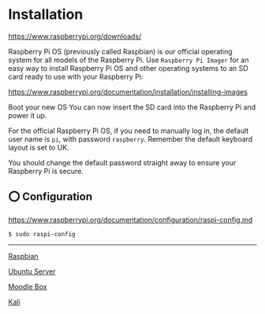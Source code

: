 # Installation

https://www.raspberrypi.org/downloads/

Raspberry Pi OS (previously called Raspbian) is our official operating system for all models of the Raspberry Pi.
Use `Raspberry Pi Imager` for an easy way to install Raspberry Pi OS and other operating systems to an SD card ready to use with your Raspberry Pi:

https://www.raspberrypi.org/documentation/installation/installing-images

Boot your new OS
You can now insert the SD card into the Raspberry Pi and power it up.

For the official Raspberry Pi OS, if you need to manually log in, the default user name is `pi`, with password `raspberry`. Remember the default keyboard layout is set to UK.

You should change the default password straight away to ensure your Raspberry Pi is secure.

## :o: Configuration


https://www.raspberrypi.org/documentation/configuration/raspi-config.md

```
$ sudo raspi-config
```

---

[Raspbian](Raspbian.md)

[Ubuntu Server](Ubuntu.md)

[Moodle Box](moodlebox.md)

[Kali](Kali.md)
